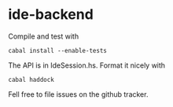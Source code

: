 ide-backend
===========

Compile and test with

    cabal install --enable-tests

The API is in IdeSession.hs. Format it nicely with

    cabal haddock

Fell free to file issues on the github tracker.
